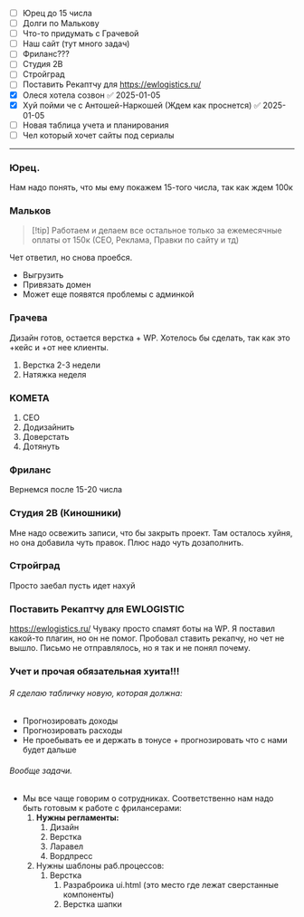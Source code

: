 - [ ] Юрец до 15 числа
- [ ] Долги по Малькову
- [ ] Что-то придумать с Грачевой
- [ ] Наш сайт (тут много задач)
- [ ] Фриланс??? 
- [ ] Студия 2В
- [ ] Стройград
- [ ] Поставить Рекаптчу для https://ewlogistics.ru/
- [x] Олеся хотела созвон ✅ 2025-01-05
- [x] Хуй пойми че с Антошей-Наркошей (Ждем как проснется) ✅ 2025-01-05
- [ ] Новая таблица учета и планирования
- [ ] Чел который хочет сайты под сериалы

---
### Юрец. 
Нам надо понять, что мы ему покажем 15-того числа, так как ждем 100к

### Мальков
>[!tip] Работаем и делаем все остальное только за ежемесячные оплаты от 150к (СЕО, Реклама, Правки по сайту и тд)

Чет ответил, но снова проебся.
- Выгрузить
- Привязать домен 
- Может еще появятся проблемы с админкой


### Грачева
Дизайн готов, остается верстка + WP. Хотелось бы сделать, так как это +кейс и +от нее клиенты. 

1. Верстка 2-3 недели
2. Натяжка неделя
### KOMETA 
1. СЕО
2. Додизайнить
3. Доверстать
4. Дотянуть


### Фриланс
Вернемся после 15-20 числа

### Студия 2В (Киношники)
Мне надо освежить записи, что бы закрыть проект. Там осталось хуйня, но она добавила чуть правок. Плюс надо чуть дозаполнить.

### Стройград
Просто заебал пусть идет нахуй

### Поставить Рекаптчу для EWLOGISTIC
https://ewlogistics.ru/ Чуваку просто спамят боты на WP. Я поставил какой-то плагин, но он не помог. Пробовал ставить рекапчу, но чет не вышло. Письмо не отправлялось, но я так и не понял почему.

### Учет и прочая обязательная хуита!!!
###### Я сделаю табличку новую, которая должна:
- Прогнозировать доходы
- Прогнозировать расходы
- Не проебывать ее и держать в тонусе + прогнозировать что с нами будет дальше

###### Вообще задачи.
- Мы все чаще говорим о сотрудниках. Соответственно нам надо быть готовым к работе с фрилансерами:
	1. **Нужны регламенты:**
		1. Дизайн
		2. Верстка
		3. Ларавел
		4. Вордпресс
	2. Нужны шаблоны раб.процессов:
		1. Верстка
			1. Разраброика ui.html (это место где лежат сверстанные компоненты)
			2. Верстка шапки